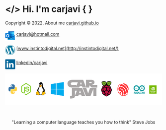 # </> Hi. I'm carjavi { }
Copyright &copy; 2022. About me [carjavi.github.io](https://carjavi.github.io/)
<br>
<br>
<img  align="middle" width="32" height="32" src="https://raw.githubusercontent.com/carjavi/carjavi/master/img/outlook.svg"> carjavi@hotmail.com

<img  align="middle" width="32" height="32" src="https://raw.githubusercontent.com/carjavi/carjavi/master/img/wordpress.svg"> [www.instintodigital.net](http://instintodigital.net/)


<img  align="middle" width="32" height="32" src="https://raw.githubusercontent.com/carjavi/carjavi/master/img/linkedin.svg"> [linkedin/carjavi](https://www.linkedin.com/in/carjavi/)
<br>

<p align="center">
    <a href="https://instintodigital.net/" target="_blank"><img src="https://raw.githubusercontent.com/carjavi/carjavi/master/img/developer.png" height="100" alt="www.instintodigital.net"></a>
</p>
<br>
<p align="center">"Learning a computer language teaches you how to think" Steve Jobs </p>